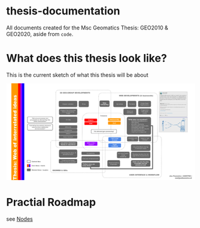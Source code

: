 # thesis-documentation
All documents created for the Msc Geomatics Thesis: GEO2010 &amp; GEO2020, aside from `code`.

# What does this thesis look like?

This is the current sketch of what this thesis will be about

<img src="./P0/wordweb-thesis.png">




# Practial Roadmap

see [Nodes](https://github.com/josfeenstra/geon-nodes)
